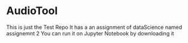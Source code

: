 # AudioTool
This is just the Test Repo
It has a an assignment of dataScience named assignemnt 2
You can run it on Jupyter Notebook by downloading it 
